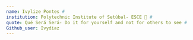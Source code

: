 ```yaml
---
name: Ivylize Pontes #
institution: Polytechnic Institute of Setúbal- ESCE 🚩 #
quote: Qué Será Será- Do it for yourself and not for others to see #
Github_user: Ivydiaz
---
```

